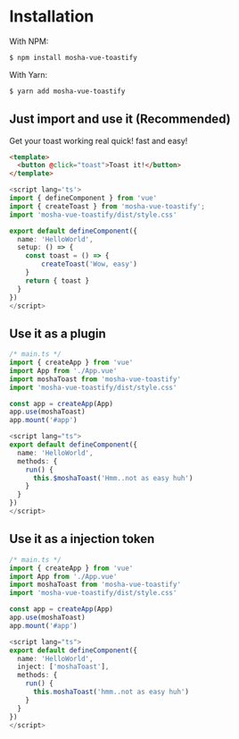 # Installation

With NPM:

```bash
$ npm install mosha-vue-toastify
```

With Yarn:

```bash
$ yarn add mosha-vue-toastify
```

## Just import and use it (Recommended)

Get your toast working real quick! fast and easy!

```html
<template>
  <button @click="toast">Toast it!</button>
</template>
```
```ts
<script lang='ts'>
import { defineComponent } from 'vue'
import { createToast } from 'mosha-vue-toastify';
import 'mosha-vue-toastify/dist/style.css'

export default defineComponent({
  name: 'HelloWorld',
  setup: () => {
    const toast = () => {
        createToast('Wow, easy')
    }
    return { toast }
  }
})
</script>
```

## Use it as a plugin

```ts
/* main.ts */
import { createApp } from 'vue'
import App from './App.vue'
import moshaToast from 'mosha-vue-toastify'
import 'mosha-vue-toastify/dist/style.css'

const app = createApp(App)
app.use(moshaToast)
app.mount('#app')
```

```ts
<script lang="ts">
export default defineComponent({
  name: 'HelloWorld',
  methods: {
    run() {
      this.$moshaToast('Hmm..not as easy huh')
    }
  }
})
</script>
```

## Use it as a injection token

```ts
/* main.ts */
import { createApp } from 'vue'
import App from './App.vue'
import moshaToast from 'mosha-vue-toastify'
import 'mosha-vue-toastify/dist/style.css'

const app = createApp(App)
app.use(moshaToast)
app.mount('#app')
```

```ts
<script lang="ts">
export default defineComponent({
  name: 'HelloWorld',
  inject: ['moshaToast'],
  methods: {
    run() {
      this.moshaToast('hmm..not as easy huh')
    }
  }
})
</script>
```